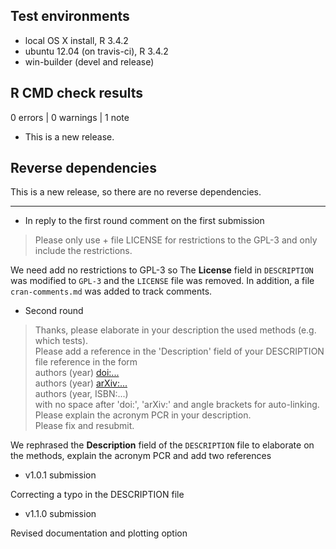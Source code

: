 ## Test environments
* local OS X install, R 3.4.2
* ubuntu 12.04 (on travis-ci), R 3.4.2
* win-builder (devel and release)

## R CMD check results

0 errors | 0 warnings | 1 note

* This is a new release.

## Reverse dependencies

This is a new release, so there are no reverse dependencies.

---


* In reply to the first round comment on the first submission  

> Please only use + file LICENSE for restrictions to the GPL-3 
and only include the restrictions.

We need add no restrictions to GPL-3 so The **License** field in `DESCRIPTION` 
was modified to `GPL-3` and the `LICENSE` file was removed. 
In addition, a file `cran-comments.md` was added to track comments.  

* Second round

> Thanks, please elaborate in your description the used methods (e.g. which tests).   
  Please add a reference in the 'Description' field of your DESCRIPTION file reference in the form  
  authors (year) <doi:...>  
  authors (year) <arXiv:...>  
  authors (year, ISBN:...)  
  with no space after 'doi:', 'arXiv:' and angle brackets for auto-linking.  
  Please explain the acronym PCR in your description.   
  Please fix and resubmit.  

We rephrased the **Description** field of the `DESCRIPTION` file to elaborate 
on the methods, explain the acronym PCR and add two references  

* v1.0.1 submission

Correcting a typo in the DESCRIPTION file

* v1.1.0 submission  

Revised documentation and plotting option  

